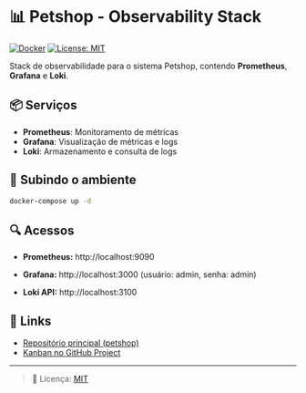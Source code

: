 # 📊 Petshop - Observability Stack

[![Docker](https://img.shields.io/badge/Docker-Compose-blue)]()
[![License: MIT](https://img.shields.io/badge/License-MIT-yellow.svg)]()

Stack de observabilidade para o sistema Petshop, contendo **Prometheus**, **Grafana** e **Loki**.

## 📦 Serviços

- **Prometheus**: Monitoramento de métricas
- **Grafana**: Visualização de métricas e logs
- **Loki**: Armazenamento e consulta de logs

## 🚀 Subindo o ambiente

```bash
docker-compose up -d
```

## 🔍 Acessos
- **Prometheus:** http://localhost:9090

- **Grafana:** http://localhost:3000 (usuário: admin, senha: admin)

- **Loki API:** http://localhost:3100

## 🔗 Links
- [Repositório principal (petshop)](https://github.com/hahnmiranda-petshop/petshop)
- [Kanban no GitHub Project](https://github.com/orgs/hahnmiranda-petshop/projects/1)

---
> 📜 Licença: [MIT](LICENSE)

